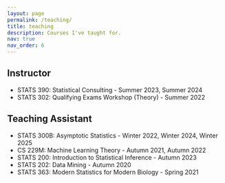 ```yaml
---
layout: page
permalink: /teaching/
title: teaching
description: Courses I've taught for.
nav: true
nav_order: 6
---
```


## Instructor

- STATS 390: Statistical Consulting - Summer 2023, Summer 2024
- STATS 302: Qualifying Exams Workshop (Theory) - Summer 2022

## Teaching Assistant

- STATS 300B: Asymptotic Statistics - Winter 2022, Winter 2024, Winter 2025
- CS 229M: Machine Learning Theory - Autumn 2021, Autumn 2022
- STATS 200: Introduction to Statistical Inference - Autumn 2023
- STATS 202: Data Mining - Autumn 2020
- STATS 363: Modern Statistics for Modern Biology - Spring 2021

